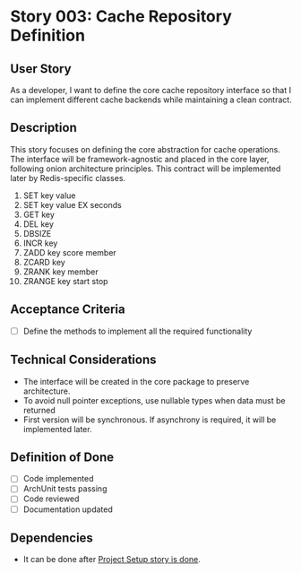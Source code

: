 # Story 003: Cache Repository Definition

## User Story

As a developer, I want to define the core cache repository interface so that I can implement different cache backends
while maintaining a clean contract.

## Description

This story focuses on defining the core abstraction for cache operations. The interface will be
framework-agnostic and placed in the core layer, following onion architecture principles.
This contract will be implemented later by Redis-specific classes.

1. SET key value
2. SET key value EX seconds
3. GET key
4. DEL key
5. DBSIZE
6. INCR key
7. ZADD key score member
8. ZCARD key
9. ZRANK key member
10. ZRANGE key start stop

## Acceptance Criteria

- [ ] Define the methods to implement all the required functionality

## Technical Considerations

- The interface will be created in the core package to preserve architecture.
- To avoid null pointer exceptions, use nullable types when data must be returned
- First version will be synchronous. If asynchrony is required, it will be implemented later.

## Definition of Done

- [ ] Code implemented
- [ ] ArchUnit tests passing
- [ ] Code reviewed
- [ ] Documentation updated

## Dependencies

- It can be done after [Project Setup story is done](001-project-setup.md).